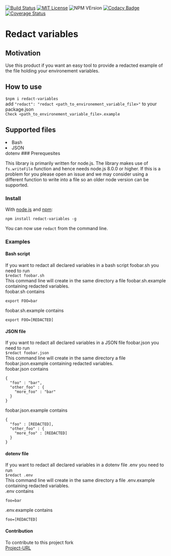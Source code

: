 [![Build Status](https://travis-ci.com/amarouane-ABDLHAK/redact-variables.svg?branch=master)](https://travis-ci.com/amarouane-ABDLHAK/redact-variables) [![MIT License](https://img.shields.io/aur/license/pac.svg)](https://github.com/amarouane-ABDLHAK/redact-variables/blob/master/LICENSE) ![NPM VErsion](https://img.shields.io/npm/v/redact-variables.svg) [![Codacy Badge](https://api.codacy.com/project/badge/Grade/5ec805e72c214630a65d037cedc6a8e6)](https://www.codacy.com/app/amarouane-ABDLHAK/redact-variables?utm_source=github.com&amp;utm_medium=referral&amp;utm_content=amarouane-ABDLHAK/redact-variables&amp;utm_campaign=Badge_Grade) [![Coverage Status](https://coveralls.io/repos/github/amarouane-ABDLHAK/redact-variables/badge.svg?branch=master)](https://coveralls.io/github/amarouane-ABDLHAK/redact-variables?branch=master)

# Redact variables

## Motivation
Use this product if you want an easy tool to provide a redacted example of the file holding your environement variables.

## How to use
`$npm i redact-variables`
<br>
add `"redact": "redact <path_to_environement_variable_file>"` to your package.json
<br>
`Check <path_to_environement_variable_file>.example`


## Supported files
<li>
Bash
</li>
<li>
JSON
</li>
dotenv
</li>
### Prerequesites

This library is primarily written for node.js. The library makes use of `fs.writeFile` function and hence needs node.js 8.0.0 or higher. If this is a problem for you please open an issue and we may consider using a different function to write into a file so an older node version can be supported.


### Install
With [node.js](http://nodejs.org/) and [npm](https://www.npmjs.com/):

	npm install redact-variables -g

You can now use `redact` from the command line.


### Examples

#### Bash script

If you want to redact all declared variables in a bash script foobar.sh you need to run <br>
`$redact foobar.sh` <br>
This command line will create in the same directory a file foobar.sh.example containing redacted variables.
<br>
foobar.sh contains 
```
export FOO=bar
```
foobar.sh.example contains
```
export FOO=[REDACTED]
```

#### JSON file

If you want to redact all declared variables in a JSON file foobar.json you need to run <br>
`$redact foobar.json` <br>
This command line will create in the same directory a file foobar.json.example containing redacted variables.
<br>
foobar.json contains 
```
{
  "foo" : "bar",
  "other_foo" : {
    "more_foo" : "bar"
  }
}
```
foobar.json.example contains
```
{
  "foo" : [REDACTED],
  "other_foo" : {
    "more_foo" : [REDACTED]
  }
}
```

#### dotenv file

If you want to redact all declared variables in a dotenv file .env you need to run <br>
`$redact .env` <br>
This command line will create in the same directory a file .env.example containing redacted variables.
<br>
.env contains 
```
foo=bar
```
.env.example contains
```
foo=[REDACTED]
```
#### Contribution 
To contribute to this project fork <br>
[Project-URL](https://github.com/amarouane-ABDLHAK/redact-variables)